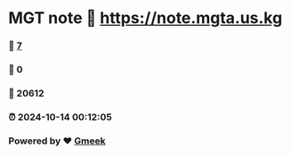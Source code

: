 # MGT note :link: https://note.mgta.us.kg 
### :page_facing_up: [7](https://note.mgta.us.kg/tag.html) 
### :speech_balloon: 0 
### :hibiscus: 20612 
### :alarm_clock: 2024-10-14 00:12:05 
### Powered by :heart: [Gmeek](https://github.com/Meekdai/Gmeek)
